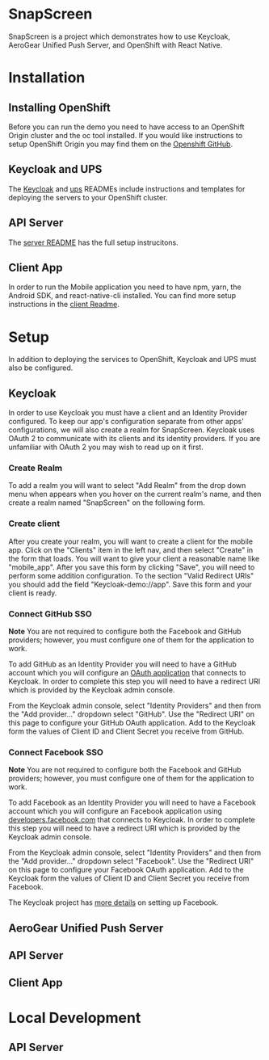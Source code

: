 # SnapScreen 
SnapScreen is a project which demonstrates how to use Keycloak, AeroGear Unified Push Server, and OpenShift with React Native.  

# Installation

## Installing OpenShift

Before you can run the demo you need to have access to an OpenShift Origin cluster and the oc tool installed.  If you would like instructions to setup OpenShift Origin you may find them on the [Openshift GitHub](https://github.com/openshift/origin/blob/master/docs/cluster_up_down.md).

## Keycloak and UPS

The [Keycloak](./Keycloak/README.md) and [ups](./ups/README.md) READMEs include instructions and templates for deploying the servers to your OpenShift cluster.

## API Server

The [server README](./server/README.md) has the full setup instrucitons.

## Client App

In order to run the Mobile application you need to have npm, yarn, the Android SDK, and react-native-cli installed.  You can find more setup instructions in the [client Readme](./client/README.md).

# Setup

In addition to deploying the services to OpenShift, Keycloak and UPS must also be configured.

## Keycloak

In order to use Keycloak you must have a client and an Identity Provider configured.  To keep our app's configuration separate from other apps' configurations, we will also create a realm for SnapScreen.  Keycloak uses OAuth 2 to communicate with its clients and its identity providers.  If you are unfamiliar with OAuth 2 you may wish to read up on it first.

### Create Realm

To add a realm you will want to select "Add Realm" from the drop down menu when appears when you hover on the current realm's name, and then create a realm named "SnapScreen" on the following form.

### Create client

After you create your realm, you will want to create a client for the mobile app.  Click on the "Clients" item in the left nav, and then select "Create" in the form that loads.  You will want to give your client a reasonable name like "mobile_app".  After you save this form by clicking "Save", you will need to perform some addition configuration.  To the section "Valid Redirect URIs" you should add the field "Keycloak-demo://app".  Save this form and your client is ready.

### Connect GitHub SSO

**Note** You are not required to configure both the Facebook and GitHub providers; however, you must configure one of them for the application to work.

To add GitHub as an Identity Provider you will need to have a GitHub account which you will configure an [OAuth application](https://github.com/settings/developers) that connects to Keycloak. In order to complete this step you will need to have a redirect URI which is provided by the Keycloak admin console. 

From the Keycloak admin console, select "Identity Providers" and then from the "Add provider..." dropdown select "GitHub".  Use the "Redirect URI" on this page to configure your GitHub OAuth application.  Add to the Keycloak form the values of Client ID and Client Secret you receive from GitHub.

### Connect Facebook SSO

**Note** You are not required to configure both the Facebook and GitHub providers; however, you must configure one of them for the application to work.

To add Facebook as an Identity Provider you will need to have a Facebook account which you will configure an Facebook application using [developers.facebook.com](https://developers.facebook.com/) that connects to Keycloak. In order to complete this step you will need to have a redirect URI which is provided by the Keycloak admin console. 

From the Keycloak admin console, select "Identity Providers" and then from the "Add provider..." dropdown select "Facebook".  Use the "Redirect URI" on this page to configure your Facebook OAuth application.  Add to the Keycloak form the values of Client ID and Client Secret you receive from Facebook.

The Keycloak project has [more details](https://github.com/keycloak/keycloak/tree/master/examples/broker/facebook-authentication#make-sure-youve-set-up-a-application-in-facebook) on setting up Facebook.

## AeroGear Unified Push Server



## API Server

## Client App

# Local Development

## API Server